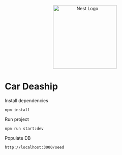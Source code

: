 <p align="center">
  <a href="http://nestjs.com/" target="blank"><img src="https://nestjs.com/img/logo-small.svg" width="200" alt="Nest Logo" /></a>
</p>

# Car Deaship

Install dependencies

```
npm install
```

Run project

```
npm run start:dev
```

Populate DB

```
http://localhost:3000/seed
```
